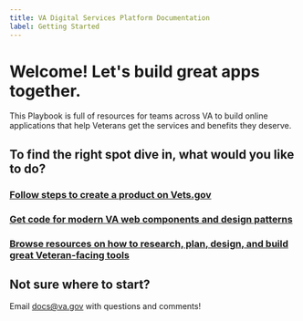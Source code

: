 ```yaml
---
title: VA Digital Services Platform Documentation
label: Getting Started
---
```


# Welcome! Let's build great apps together.

This Playbook is full of resources for teams across VA to build online applications that help Veterans get the services and benefits they deserve.

## To find the right spot dive in, what would you like to do?

### [Follow steps to create a product on Vets.gov](../launch-prep/steps-to-launch)
### [Get code for modern VA web components and design patterns](../components/detail/colors.html)
### [Browse resources on how to research, plan, design, and build great Veteran-facing tools](../defining-the-project/project-introduction)

## Not sure where to start?
Email [docs@va.gov](mailto:docs@va.gov) with questions and comments!
